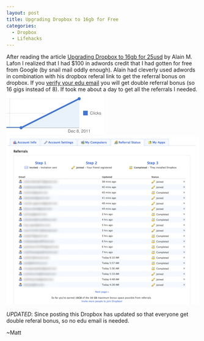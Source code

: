 ```yaml
---
layout: post
title: Upgrading Dropbox to 16gb for Free
categories:
  - Dropbox
  - Lifehacks
---
```


After reading the article [Upgrading Dropbox to 16gb for 25usd](http://blog.dispatched.ch/2011/11/18/upgrading-dropbox-to-16gb-for-25usd/) by Alain M. Lafon I realized that I had $100 in adwords credit that I had gotten for free from Google (by snail mail oddly enough).  Alain had cleverly used adwords in combination with his dropbox referal link to get the referral bonus on dropbox.  If you [verify your edu email](http://www.dropbox.com/edu) you will get double referral bonus (so 16 gigs instead of 8).  If took me about a day to get all the referrals I needed. ![Adwords Graph](/images/adwordsGraph.jpg) ![Dropbox referrals](/images/dropboxReferrals.png)

*UPDATED*: Since posting this Dropbox has updated so that everyone get double referal bonus, so no edu email is needed.

~Matt
